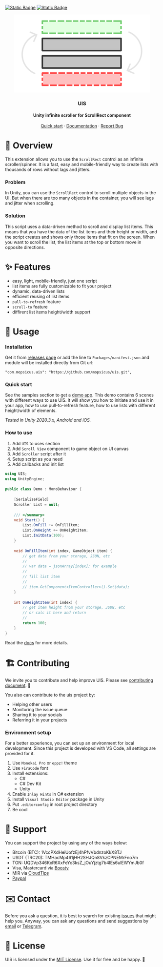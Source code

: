 <a href="./README.md">![Static Badge](https://img.shields.io/badge/english-118027)</a>
<a href="./README.ru.md">![Static Badge](https://img.shields.io/badge/русский-0390fc)</a>
<p align="center">
    <img alt="UIS (Unity infinite scroller)" height="256" width="448" src="Media/logo-uis.png">
</p>
<h3 align="center">UIS</h3>
<h4 align="center">Unity infinite scroller for ScrollRect component</h4>
<p align="center">
    <a href="#quick-start">Quick start</a> · <a href="/Documentation~/index.md">Documentation</a> · <a href="https://github.com/mopsicus/uis/issues">Report Bug</a>
</p>

# 💬 Overview

This extension allows you to use the `ScrollRect` control as an infinite scroller/spinner. It is a fast, easy and mobile-friendly way to create lists with thousands of rows without lags and jitters.

### Problem

In Unity, you can use the `ScrollRect` control to scroll multiple objects in the UI. But when there are too many objects in the container, you will see lags and jitter when scrolling.

### Solution

This script uses a data-driven method to scroll and display list items. This means that you have the data of the list items and their height or width, and the script creates and shows only those items that fit on the screen. When you want to scroll the list, the list items at the top or bottom move in opposite directions.

# ✨ Features

- easy, light, mobile-friendly, just one script
- list items are fully customizable to fit your project
- dynamic, data-driven lists
- efficient reusing of list items
- `pull-to-refresh` feature
- `scroll-to` feature
- diffirent list items height/width support

# 🚀 Usage

### Installation

Get it from [releases page](https://github.com/mopsicus/uis/releases) or add the line to `Packages/manifest.json` and module will be installed directly from Git url:

```
"com.mopsicus.uis": "https://github.com/mopsicus/uis.git",
```

### Quick start

See the samples section to get a [demo app](./Samples~/Demo). This demo contains 6 scenes with different ways to use UIS. It will show you how to initiate and use it in your app, how to use pull-to-refresh feature, how to use lists with different height/width of elements.

_Tested in Unity 2020.3.x, Android and iOS._

### How to use

1. Add `UIS` to uses section
2. Add `Scroll View` component to game object on UI canvas
3. Add `Scroller` script after it
4. Setup script as you need
5. Add callbacks and init list

```csharp
using UIS;
using UnityEngine;

public class Demo : MonoBehaviour {

    [SerializeField]
    Scroller List = null;

    /// </summary>
    void Start() {
        List.OnFill += OnFillItem;
        List.OnHeight += OnHeightItem;
        List.InitData(100);
    }

    void OnFillItem(int index, GameObject item) {
        // get data from your storage, JSON, etc
        //
        // var data = jsonArray[index]; for example
        //
        // fill list item
        //
        // item.GetComponent<ItemController>().Set(data);
    }

    int OnHeightItem(int index) {
        // get item height from your storage, JSON, etc
        // or calc it here and return
        //
        return 100;
    }
}
```

Read the [docs](Documentation~/index.md) for more details.

# 🏗️ Contributing

We invite you to contribute and help improve UIS. Please see [contributing document](./CONTRIBUTING.md). 🤗

You also can contribute to the uis project by:

- Helping other users 
- Monitoring the issue queue
- Sharing it to your socials
- Referring it in your projects

### Environment setup

For a better experience, you can set up an environment for local development. Since this project is developed with VS Code, all settings are provided for it.

1. Use `Monokai Pro` or `eppz!` theme
2. Use `FiraCode` font
3. Install extensions:
    - C#
    - C# Dev Kit
    - Unity
4. Enable `Inlay Hints` in C# extension
5. Install `Visual Studio Editor` package in Unity
6. Put `.editorconfig` in root project directory
7. Be cool

# 🤝 Support

You can support the project by using any of the ways below:

* Bitcoin (BTC): 1VccPXdHeiUofzEj4hPfvVbdnzoKkX8TJ
* USDT (TRC20): TMHacMp461jHH2SHJQn8VkzCPNEMrFno7m
* TON: UQDVp346KxR6XxFeYc3ksZ_jOuYjztg7b4lEs6ulEWYmJb0f
* Visa, Mastercard via [Boosty](https://boosty.to/mopsicus/donate)
* MIR via [CloudTips](https://pay.cloudtips.ru/p/9f507669)
* [Paypal](https://www.paypal.me/mopsicus)

# ✉️ Contact

Before you ask a question, it is best to search for existing [issues](https://github.com/mopsicus/uis/issues) that might help you. Anyway, you can ask any questions and send suggestions by [email](mailto:mail@mopsicus.ru) or [Telegram](https://t.me/mopsicus).

# 🔑 License

UIS is licensed under the [MIT License](./LICENSE.md). Use it for free and be happy. 🎉